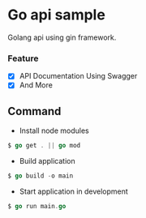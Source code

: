 # Go api sample

Golang api using gin framework.

### Feature

- [x] API Documentation Using Swagger
- [x] And More

## Command

- Install node modules

```go
$ go get . || go mod
```

- Build application

```go
$ go build -o main
```

- Start application in development

```go
$ go run main.go
```

<!-- - Test application

```go
$ go test main.go main_test.go || make gotest
``` -->
